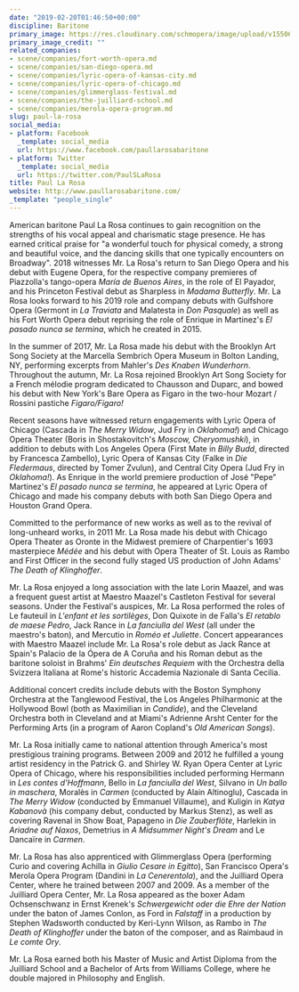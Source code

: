 ```yaml
---
date: "2019-02-20T01:46:50+00:00"
discipline: Baritone
primary_image: https://res.cloudinary.com/schmopera/image/upload/v1550626846/media/2019/02/PaulLaRosa.jpg
primary_image_credit: ""
related_companies:
- scene/companies/fort-worth-opera.md
- scene/companies/san-diego-opera.md
- scene/companies/lyric-opera-of-kansas-city.md
- scene/companies/lyric-opera-of-chicago.md
- scene/companies/glimmerglass-festival.md
- scene/companies/the-juilliard-school.md
- scene/companies/merola-opera-program.md
slug: paul-la-rosa
social_media:
- platform: Facebook
  _template: social_media
  url: https://www.facebook.com/paullarosabaritone
- platform: Twitter
  _template: social_media
  url: https://twitter.com/PaulSLaRosa
title: Paul La Rosa
website: http://www.paullarosabaritone.com/
_template: "people_single"
---
```

American baritone Paul La Rosa continues to gain recognition on the strengths of his vocal appeal and charismatic stage presence. He has earned critical praise for "a wonderful touch for physical comedy, a strong and beautiful voice, and the dancing skills that one typically encounters on Broadway". 2018 witnesses Mr. La Rosa's return to San Diego Opera and his debut with Eugene Opera, for the respective company premieres of Piazzolla's tango-opera _María de Buenos Aires_, in the role of El Payador, and his Princeton Festival debut as Sharpless in _Madama Butterfly_. Mr. La Rosa looks forward to his 2019 role and company debuts with Gulfshore Opera (Germont in _La Traviata_ and Malatesta in _Don Pasquale_) as well as his Fort Worth Opera debut reprising the role of Enrique in Martinez's _El pasado nunca se termina_, which he created in 2015.

In the summer of 2017, Mr. La Rosa made his debut with the Brooklyn Art Song Society at the Marcella Sembrich Opera Museum in Bolton Landing, NY, performing excerpts from Mahler's _Des Knaben Wunderhorn_. Throughout the autumn, Mr. La Rosa rejoined Brooklyn Art Song Society for a French mélodie program dedicated to Chausson and Duparc, and bowed his debut with New York's Bare Opera as Figaro in the two-hour Mozart / Rossini pastiche _Figaro/Figaro!_

Recent seasons have witnessed return engagements with Lyric Opera of Chicago (Cascada in _The Merry Widow_, Jud Fry in _Oklahoma!_) and Chicago Opera Theater (Boris in Shostakovitch's _Moscow, Cheryomushki_), in addition to debuts with Los Angeles Opera (First Mate in _Billy Budd_, directed by Francesca Zambello), Lyric Opera of Kansas City (Falke in _Die Fledermaus_, directed by Tomer Zvulun), and Central City Opera (Jud Fry in _Oklahoma!_). As Enrique in the world premiere production of José "Pepe" Martinez's _El pasado nunca se termina_, he appeared at Lyric Opera of Chicago and made his company debuts with both San Diego Opera and Houston Grand Opera.

Committed to the performance of new works as well as to the revival of long-unheard works, in 2011 Mr. La Rosa made his debut with Chicago Opera Theater as Oronte in the Midwest premiere of Charpentier's 1693 masterpiece _Médée_ and his debut with Opera Theater of St. Louis as Rambo and First Officer in the second fully staged US production of John Adams' _The Death of Klinghoffer_.

Mr. La Rosa enjoyed a long association with the late Lorin Maazel, and was a frequent guest artist at Maestro Maazel's Castleton Festival for several seasons. Under the Festival's auspices, Mr. La Rosa performed the roles of Le fauteuil in _L'enfant et les sortilèges_, Don Quixote in de Falla's _El retablo de maese Pedro_, Jack Rance in _La fanciulla del West_ (all under the maestro's baton), and Mercutio in _Roméo et Juliette_. Concert appearances with Maestro Maazel include Mr. La Rosa's role debut as Jack Rance at Spain's Palacio de la Ópera de A Coruña and his Roman debut as the baritone soloist in Brahms' _Ein deutsches Requiem_ with the Orchestra della Svizzera Italiana at Rome's historic Accademia Nazionale di Santa Cecilia.

Additional concert credits include debuts with the Boston Symphony Orchestra at the Tanglewood Festival, the Los Angeles Philharmonic at the Hollywood Bowl (both as Maximilian in _Candide_), and the Cleveland Orchestra both in Cleveland and at Miami's Adrienne Arsht Center for the Performing Arts (in a program of Aaron Copland's _Old American Songs_).

Mr. La Rosa initially came to national attention through America's most prestigious training programs. Between 2009 and 2012 he fulfilled a young artist residency in the Patrick G. and Shirley W. Ryan Opera Center at Lyric Opera of Chicago, where his responsibilities included performing Hermann in _Les contes d'Hoffmann_, Bello in _La fanciulla del West_, Silvano in _Un ballo in maschera_, Moralès in _Carmen_ (conducted by Alain Altinoglu), Cascada in _The Merry Widow_ (conducted by Emmanuel Villaume), and Kuligin in _Katya Kabanovà_ (his company debut, conducted by Markus Stenz), as well as covering Ravenal in Show Boat, Papageno in _Die Zauberflöte_, Harlekin in _Ariadne auf Naxos_, Demetrius in _A Midsummer Night's Dream_ and Le Dancaïre in _Carmen_.

Mr. La Rosa has also apprenticed with Glimmerglass Opera (performing Curio and covering Achilla in _Giulio Cesare in Egitto_), San Francisco Opera's Merola Opera Program (Dandini in _La Cenerentola_), and the Juilliard Opera Center, where he trained between 2007 and 2009. As a member of the Juilliard Opera Center, Mr. La Rosa appeared as the boxer Adam Ochsenschwanz in Ernst Krenek's _Schwergewicht oder die Ehre der Nation_ under the baton of James Conlon, as Ford in _Falstaff_ in a production by Stephen Wadsworth conducted by Keri-Lynn Wilson, as Rambo in _The Death of Klinghoffer_ under the baton of the composer, and as Raimbaud in _Le comte Ory_.

Mr. La Rosa earned both his Master of Music and Artist Diploma from the Juilliard School and a Bachelor of Arts from Williams College, where he double majored in Philosophy and English.